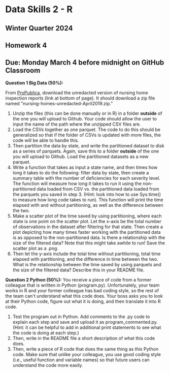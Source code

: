 # Data Skills 2 - R
## Winter Quarter 2024

## Homework 4
## Due: Monday March 4 before midnight on GitHub Classroom

__Question 1 Big Data (50%):__

From [ProPublica](https://projects.propublica.org/nursing-homes/), download the unredacted version of nursing home inspection reports (link at bottom of page). It should download a zip file named "nursing-homes-unredacted-April2019.zip." 
1. Unzip the files (this can be done manually or in R) in a folder __outside__ of the one you will upload to Github. Your code should allow the user to input the name of the path where the unzipped CSV files are.
2. Load the CSVs together as one parquet. The code to do this should be generalized so that if the folder of CSVs is updated with more files, the code will be able to handle this. 
3. Then partition the data by state, and write the partitioned dataset to disk as a series of parquets. Again, save this to a folder  __outside__ of the one you will upload to Github. Load the partitioned datasets as a new parquet.
4. Write a function that takes as input a state name, and then times how long it takes to do the following: filter data by state, then create a summary table with the number of deficiencies for each severity level. The function will measure how long it takes to run it using the non-partitioned data loaded from CSV vs. the partitioned data loaded from the parquets you saved in step 3. (Hint: look into how to use Sys.time() to measure how long code takes to run). This function will print the time elapsed with and without partitioning, as well as the difference between the two.
5. Make a scatter plot of the time saved by using partitioning, where each state is one point on the scatter plot. Let the x-axis be the total number of observations in the dataset after filtering for that state. Then create a plot depicting how many times faster working with the partitioned data is as opposed to the non-partitioned data. Is there a relationship with the size of the filtered data? Note that this might take awhile to run! Save the scatter plot as a .png. 
6. Then let the y-axis include the total time without partitioning, total time elapsed with partitioning, and the difference in time between the two.  What is the relationship between the time saved by using parquets and the size of the filtered data? Describe this in your README file.

__Question 2 Python (50%):__ 
You receive a piece of code from a former colleague that is written in Python (program.py). Unfortunately, your team works in R and your former colleague has bad coding style, so the rest of the team can't understand what this code does. Your boss asks you to look at their Python code, figure out what it is doing, and then translate it into R code. 
1. Test the program out in Python. Add comments to the .py code to explain each step and save and upload it as program_commented.py. (Hint: it can be helpful to add in additional print statements to see what the code is doing at each step.)
2. Then, write in the README file a short description of what this code does.
3. Then, write a piece of R code that does the same thing as this Python code. Make sure that unlike your colleague, you use good coding style (i.e., useful function and variable names) so that future users can understand the code more easily.
